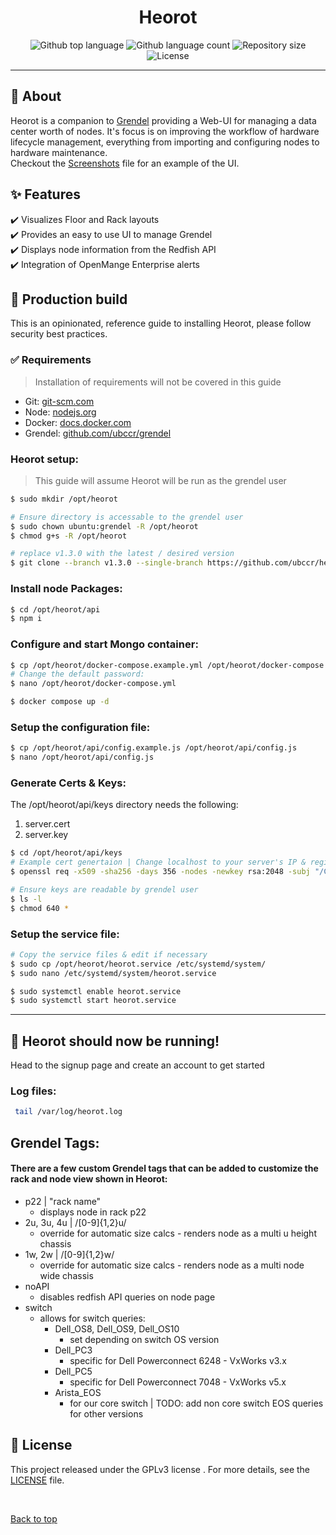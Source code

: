 <h1 align="center">Heorot</h1>

<div align="center">
  <img alt="Github top language" src="https://img.shields.io/github/languages/top/ubccr/heorot?color=1565c0">

  <img alt="Github language count" src="https://img.shields.io/github/languages/count/ubccr/heorot?color=1565c0">

  <img alt="Repository size" src="https://img.shields.io/github/repo-size/ubccr/heorot?color=1565c0">

  <img alt="License" src="https://img.shields.io/github/license/ubccr/heorot?color=1565c0">

  <!-- <img alt="Github issues" src="https://img.shields.io/github/issues/ubccr/heorot?color=1565c0" /> -->

  <!-- <img alt="Github forks" src="https://img.shields.io/github/forks/ubccr/heorot?color=1565c0" /> -->

  <!-- <img alt="Github stars" src="https://img.shields.io/github/stars/ubccr/heorot?color=1565c0" /> -->
</div>

<!-- Status  -->
<!-- <hr> -->
 <!-- <h2 align="center">
	🚧  Heorot is under construction...  🚧
</h2> -->

<hr>

## :dart: About

Heorot is a companion to [Grendel](https://github.com/ubccr/grendel) providing a Web-UI for managing a data center worth of nodes. It's focus is on improving the workflow of hardware lifecycle management, everything from importing and configuring nodes to hardware maintenance.\
Checkout the [Screenshots](screenshots.MD) file for an example of the UI.

## :sparkles: Features

:heavy_check_mark: Visualizes Floor and Rack layouts \
:heavy_check_mark: Provides an easy to use UI to manage Grendel \
:heavy_check_mark: Displays node information from the Redfish API \
:heavy_check_mark: Integration of OpenMange Enterprise alerts

## :checkered_flag: Production build

This is an opinionated, reference guide to installing Heorot, please follow security best practices.

### :white_check_mark: Requirements

> Installation of requirements will not be covered in this guide

- Git: [git-scm.com](https://git-scm.com)
- Node: [nodejs.org](https://nodejs.org/en/)
- Docker: [docs.docker.com](https://docs.docker.com/engine/install/ubuntu/)
- Grendel: [github.com/ubccr/grendel](https://github.com/ubccr/grendel)

### Heorot setup:

> This guide will assume Heorot will be run as the grendel user

```bash
$ sudo mkdir /opt/heorot

# Ensure directory is accessable to the grendel user
$ sudo chown ubuntu:grendel -R /opt/heorot
$ chmod g+s -R /opt/heorot

# replace v1.3.0 with the latest / desired version
$ git clone --branch v1.3.0 --single-branch https://github.com/ubccr/heorot.git /opt/heorot
```

### Install node Packages:

```bash
$ cd /opt/heorot/api
$ npm i
```

### Configure and start Mongo container:

```bash
$ cp /opt/heorot/docker-compose.example.yml /opt/heorot/docker-compose.yml
# Change the default password:
$ nano /opt/heorot/docker-compose.yml

$ docker compose up -d
```

### Setup the configuration file:

```bash
$ cp /opt/heorot/api/config.example.js /opt/heorot/api/config.js
$ nano /opt/heorot/api/config.js
```

### Generate Certs & Keys:

The /opt/heorot/api/keys directory needs the following:

1. server.cert
2. server.key

```bash
$ cd /opt/heorot/api/keys
# Example cert genertaion | Change localhost to your server's IP & region info
$ openssl req -x509 -sha256 -days 356 -nodes -newkey rsa:2048 -subj "/CN=localhost/C=US/L=New York" -keyout server.key -out server.cert

# Ensure keys are readable by grendel user
$ ls -l
$ chmod 640 *
```

### Setup the service file:

```bash
# Copy the service files & edit if necessary
$ sudo cp /opt/heorot/heorot.service /etc/systemd/system/
$ sudo nano /etc/systemd/system/heorot.service

$ sudo systemctl enable heorot.service
$ sudo systemctl start heorot.service
```

---

## :tada: Heorot should now be running!

Head to the signup page and create an account to get started

### Log files:

```bash
 tail /var/log/heorot.log
```

## Grendel Tags:

#### There are a few custom Grendel tags that can be added to customize the rack and node view shown in Heorot:

- p22 | "rack name"
  - displays node in rack p22
- 2u, 3u, 4u | /[0-9]{1,2}u/
  - override for automatic size calcs - renders node as a multi u height chassis
- 1w, 2w | /[0-9]{1,2}w/
  - override for automatic size calcs - renders node as a multi node wide chassis
- noAPI
  - disables redfish API queries on node page
- switch
  - allows for switch queries:
    - Dell_OS8, Dell_OS9, Dell_OS10
      - set depending on switch OS version
    - Dell_PC3
      - specific for Dell Powerconnect 6248 - VxWorks v3.x
    - Dell_PC5
      - specific for Dell Powerconnect 7048 - VxWorks v5.x
    - Arista_EOS
      - for our core switch | TODO: add non core switch EOS queries for other versions

## :memo: License

This project released under the GPLv3 license . For more details, see the [LICENSE](LICENSE.md) file.

&#xa0;

<a href="#top">Back to top</a>
